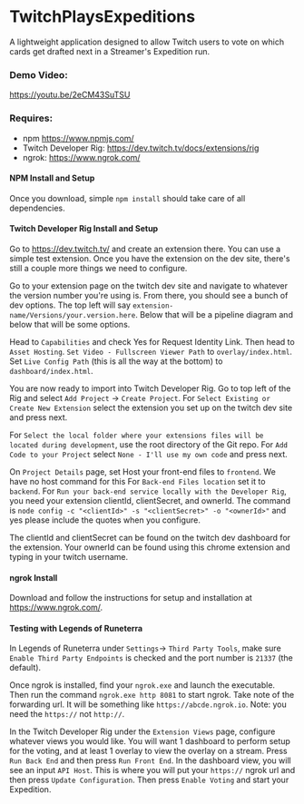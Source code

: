 # TwitchPlaysExpeditions
A lightweight application designed to allow Twitch users to vote on which cards get drafted next in a Streamer's Expedition run.

### Demo Video:
https://youtu.be/2eCM43SuTSU

### Requires:
- npm  https://www.npmjs.com/
- Twitch Developer Rig: https://dev.twitch.tv/docs/extensions/rig
- ngrok: https://www.ngrok.com/

#### NPM Install and Setup
Once you download, simple `npm install` should take care of all dependencies.


#### Twitch Developer Rig Install and Setup
Go to https://dev.twitch.tv/ and create an extension there. You can use a simple test extension. Once you have the extension on the dev site, there's still a couple more things we need to configure.

Go to your extension page on the twitch dev site and navigate to whatever the version number you're using is. From there, you should see a bunch of dev options. The top left will say `extension-name/Versions/your.version.here`. Below that will be a pipeline diagram and below that will be some options.

Head to `Capabilities` and check Yes for Request Identity Link. Then head to `Asset Hosting`. `Set Video - Fullscreen Viewer Path` to `overlay/index.html`. Set `Live Config Path` (this is all the way at the bottom) to `dashboard/index.html`.

You are now ready to import into Twitch Developer Rig. Go to top left of the Rig and select `Add Project` -> `Create Project`. For `Select Existing or Create New Extension` select the extension you set up on the twitch dev site and press next.

For `Select the local folder where your extensions files will be located during development`, use the root directory of the Git repo. For `Add Code to your Project` select `None - I'll use my own code` and press next.

On `Project Details` page, set Host your front-end files to `frontend`. We have no host command for this
For `Back-end Files location` set it to `backend`. For `Run your back-end service locally with the Developer Rig`, you need your extension clientId, clientSecret, and ownerId. The command is `node config -c "<clientId>" -s "<clientSecret>" -o "<ownerId>"` and yes please include the quotes when you configure.

The clientId and clientSecret can be found on the twitch dev dashboard for the extension. Your ownerId can be found using this chrome extension and typing in your twitch username.

#### ngrok Install
Download and follow the instructions for setup and installation at https://www.ngrok.com/.


#### Testing with Legends of Runeterra
In Legends of Runeterra under `Settings`-> `Third Party Tools`, make sure `Enable Third Party Endpoints` is checked and the port number is `21337` (the default).

Once ngrok is installed, find your `ngrok.exe` and launch the executable. Then run the command `ngrok.exe http 8081` to start ngrok. Take note of the forwarding url. It will be something like `https://abcde.ngrok.io`. Note: you need the `https://` not `http://`.

In the Twitch Developer Rig under the `Extension Views` page, configure whatever views you would like. You will want 1 dashboard to perform setup for the voting, and at least 1 overlay to view the overlay on a stream. Press `Run Back End` and then press `Run Front End`. In the dashboard view, you will see an input `API Host`. This is where you will put your `https://` ngrok url and then press `Update Configuration`. Then press `Enable Voting` and start your Expedition.
